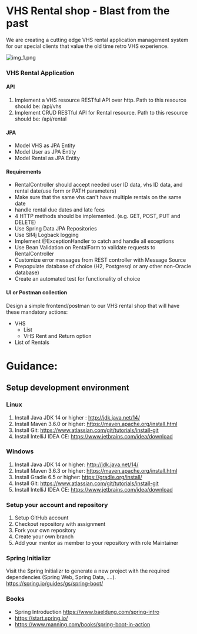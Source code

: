 # VHS Rental shop - Blast from the past

We are creating a cutting edge VHS rental application management system for our special clients that value the old time retro VHS experience. 

![img_1.png](backtothepast.png)

### VHS Rental Application

#### API
1. Implement a VHS resource RESTful API over http. 
Path to this resource should be: /api/vhs
3. Implement CRUD RESTful API for Rental resource. 
Path to this resource should be: /api/rental
#### JPA
- Model VHS as JPA Entity
- Model User as JPA Entity
- Model Rental as JPA Entity
#### Requirements
- RentalController should accept needed user ID data, vhs ID data, and rental date(use form or PATH parameters) 
- Make sure that the same vhs can't have multiple rentals on the same date
- handle rental due dates and late fees
- 4 HTTP methods should be implemented. (e.g. GET, POST, PUT and DELETE)
- Use Spring Data JPA Repositories
- Use Slf4j Logback logging 
- Implement @ExceptionHandler to catch and handle all exceptions
- Use Bean Validation on RentalForm to validate requests to RentalController
- Customize error messages from REST controller with Message Source
- Prepopulate database of choice (H2, Postgresql or any other non-Oracle database)
- Create an automated test for functionality of choice 


#### UI or Postman collection
Design a simple frontend/postman to our VHS rental shop that will have these mandatory actions:
- VHS
  - List
  - VHS Rent and Return option
- List of Rentals


# Guidance:


## Setup development environment
### Linux

1. Install Java JDK 14 or higher : http://jdk.java.net/14/
2. Install Maven 3.6.0 or higher: https://maven.apache.org/install.html
3. Install Git: https://www.atlassian.com/git/tutorials/install-git
4. Install IntelliJ IDEA CE: https://www.jetbrains.com/idea/download


### Windows

1. Install Java JDK 14 or higher: http://jdk.java.net/14/
2. Install Maven 3.6.3 or higher: https://maven.apache.org/install.html
3. Install Gradle 6.5 or higher: https://gradle.org/install/
4. Install Git: https://www.atlassian.com/git/tutorials/install-git
5. Install IntelliJ IDEA CE: https://www.jetbrains.com/idea/download


### Setup your account and repository
1. Setup GitHub account
2. Checkout repository with assignment
3. Fork your own repository
4. Create your own branch
5. Add your mentor as member to your repository with role Maintainer

### Spring Initializr

Visit the Spring Initializr to generate a new project with the required dependencies (Spring Web, Spring Data, ....).
https://spring.io/guides/gs/spring-boot/

### Books
- Spring Introduction https://www.baeldung.com/spring-intro
- https://start.spring.io/
- https://www.manning.com/books/spring-boot-in-action

